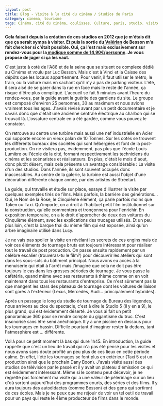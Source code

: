 ```yaml
---
layout: post
title: Blog - Visite à la cité du cinéma / Studios de Paris
category: cinema, tourisme
tags: Cinéma, cité du cinéma, coulisses, Culture, paris, studio, visite
---
```

**Cela faisait depuis la création de ces studios en 2012 que je m'étais dit que ça serait sympa à visiter. Et puis la sortie du<a href="https://cheziceman.wordpress.com/2017/07/31/cinema-valerian-et-la-cite-des-milles-planetes-de-luc-besson-2017/"> Valérian</a> de Besson m'a fait chercher si c'était possible. Oui, ça l'est mais exclusivement sur rendez-vous pour la<a href="https://www.cultival.fr/visites/les-coulisses-de-la-cite-du-cinema"> modique somme de 14,90€/personne</a>. Je vous propose de juger si ça les vaut.**

C'est juste à coté de l'A86 et de la seine que se situent ce complexe dédié au Cinéma et voulu par Luc Besson. Mais c'est à Vinci et la Caisse des dépôts que les locaux appartiennent. Pour venir, il faut utiliser le métro, le train, ou la voiture mais en sachant qu'il n'y a pas de parking visiteur. L'été, il sera aisé de se garer dans la rue en face mais le reste de l'année, ça risque d'être plus compliqué. L'accueil se fait 5 minutes avant l'heure du rendez-vous, par la guide avant la guérite des gardiens du site. Le groupe est composé d'environ 25 personnes, 30 au maximum et nous avions vraiment tous les ages. J'avais révisé avant par un petit documentaire et je savais donc que c'était une ancienne centrale électrique au charbon qui se trouvait là. L'ossature centrale en a été gardée, comme vous pouvez le constater.

On retrouve au centre une turbine mais aussi une nef industrielle en Acier qui supporte encore un vieux palan de 10 Tonnes. Sur les cotés se trouvent les différents bureaux des sociétés qui sont hébergées et font de la post-production. On ne visitera pas, évidemment, pas plus que l'école Louis Lumière ou l'école de la cité, formant respectivement les techniciens du cinéma et les scénaristes et réalisateurs. En plus, c'était le mois d'aout, donc plutôt désert, mais cela présente un avantage considérable : La visite d'un des studios. Dans l'année, ils sont souvent occupés donc inaccessibles. Au centre de la galerie, la turbine est aussi l'objet d'une décoration différente chaque année, par des artistes de Streetart.

La guide, qui travaille et étudie sur place, essaye d'illustrer la visite par quelques exemples tirés de films. Mais parfois, la barrière des générations... Oui, le Nom de la Rose, le Cinquième élément, ça parle parfois moins que Taken ou Taxi. Qu'importe, on a droit à l'habituel petit film institutionnel sur la construction, qu'elle commentera et tronçonnera pour l'enrichir. En exposition temporaire, on a le droit d'approcher de deux des voitures du Cinquième élément, avec les explications des trucages utilisés. Et un peu plus loin, c'est la barque thai du même film qui est exposée, ainsi qu'un arbre imaginaire utilisé dans Lucy.

Je ne vais pas spoiler la visite en révélant les secrets de ces engins mais de voir ces éléments de tournage bruts est toujours intéressant pour réaliser tout le travail de post production. On passe ensuite rapidement par un célèbre escalier (trouveras-tu le film?) pour découvrir les ateliers qui sont dans les sous-sols du bâtiment principal. Nous avons eu accès à la menuiserie qui était à l'arrêt mais j'imagine que cela ne doit pas être toujours le cas dans les grosses périodes de tournage. Je vous passe la cafétéria, quand même avec ses restaurants à thème comme on en voit maintenant dans tous les restaurants d'entreprise. Ce n'est sûrement pas là que mangent les stars des plateaux de tournage dont les voitures de liaison sont garés à l'extérieur (Lexus, Mercedes, Audi... principalement hybrides).

Après un passage le long du studio de tournage du Bureau des légendes, nous arrivons au clou du spectacle, c'est à dire le Studio 5 (il y en a 9), le plus grand, qui est évidemment déserté. Je vous ai fait un petit panoramique 360 pour se rendre compte du gigantisme du truc. C'est insonorisé sans être semi anéchoique. Il y a une piscine en dessous pour les tournages en bassin. Difficile pourtant d'imaginer rester là dedans, tant l'atmosphère est ... différente.

Voilà pour ce petit moment là bas qui dure 1h45. En introduction, la guide rappelle que c'est un lieu de travail qui n'a pas été pensé pour les visites et nous avons sans doute profité un peu plus de ces lieux en cette période calme. En effet, l'été les tournages se font plus en extérieur (Taxi 5 est un production ainsi que le prochain Dany Boon). J'avais visité aussi des studios de télévision par le passé et il y avait un plateau d'émission ce qui est évidemment intéressant. Même si le contenu peut décevoir, je ne regrette pas forcément ma visite qui a une valeur de pélerinage sur un lieu d'où sortent aujourd'hui des programmes courts, des séries et des films. Il y aura toujours des autodidactes (comme Besson) et des gens qui sortiront de ces écoles. Mais je ne peux que me réjouir de voir un tel outil de travail pour un pays qui reste le 4ème producteur de films dans le monde.
